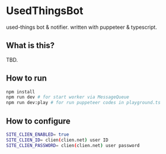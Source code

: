 # UsedThingsBot
used-things bot & notifier. written with puppeteer & typescript.

## What is this?
TBD.

## How to run
```bash
npm install
npm run dev # for start worker via MessageQueue
npm run dev:play # for run puppeteer codes in playground.ts
```

## How to configure
```bash
SITE_CLIEN_ENABLED= true
SITE_CLIEN_ID= clien(clien.net) user ID
SITE_CLIEN_PASSWORD= clien(clien.net) user password
```